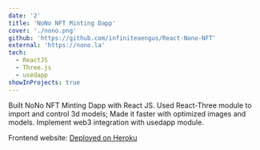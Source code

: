 ```yaml
---
date: '2'
title: 'NoNo NFT Minting Dapp'
cover: './nono.png'
github: 'https://github.com/infiniteaengus/React-Nono-NFT'
external: 'https://nono.la'
tech:
  - ReactJS
  - Three.js
  - usedapp
showInProjects: true
---
```


Built NoNo NFT Minting Dapp with React JS. Used React-Three module to import and control 3d models; Made it faster with optimized images and models.
Implement web3 integration with usedapp module.

Frontend website: [Deployed on Heroku](http://nono-nfts.herokuapp.com)
